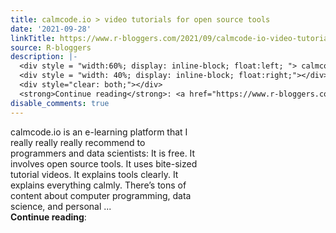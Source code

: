 ```yaml
---
title: calmcode.io > video tutorials for open source tools
date: '2021-09-28'
linkTitle: https://www.r-bloggers.com/2021/09/calmcode-io-video-tutorials-for-open-source-tools/
source: R-bloggers
description: |-
  <div style = "width:60%; display: inline-block; float:left; "> calmcode.io is an e-learning platform that I really really really recommend to programmers and data scientists: It is free. It involves open source tools. It uses bite-sized tutorial videos. It explains tools clearly. It explains everything calmly. There’s tons of content about computer programming, data science, and personal ...</div>
  <div style = "width: 40%; display: inline-block; float:right;"></div>
  <div style="clear: both;"></div>
  <strong>Continue reading</strong>: <a href="https://www.r-bloggers.com/2021/09/calmcode-io-video-t ...
disable_comments: true
---
```

<div style = "width:60%; display: inline-block; float:left; "> calmcode.io is an e-learning platform that I really really really recommend to programmers and data scientists: It is free. It involves open source tools. It uses bite-sized tutorial videos. It explains tools clearly. It explains everything calmly. There’s tons of content about computer programming, data science, and personal ...</div>
<div style = "width: 40%; display: inline-block; float:right;"></div>
<div style="clear: both;"></div>
<strong>Continue reading</strong>: <a href="https://www.r-bloggers.com/2021/09/calmcode-io-video-t ...